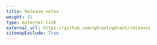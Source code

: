 ```yaml
---
title: Release notes
weight: 31
type: external-link
external_url: https://github.com/qdrant/qdrant/releases
sitemapExclude: True
---
```



